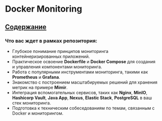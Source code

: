 # Docker Monitoring

## [Содержание](https://github.com/lamjob1993/docker-monitoring/blob/main/docker/README.md)

### **Что вас ждет в рамках репозитория:**

* Глубокое понимание принципов мониторинга контейнеризированных приложений.
* Практическое освоение **Dockerfile** и **Docker Compose** для создания и управления компонентами мониторинга.
* Работа с популярными инструментами мониторинга, такими как **Prometheus** и **Grafana**.
* Знакомство с построением масштабируемых решений для хранения метрик на примере **Mimir**.
* Интеграция вспомогательных сервисов, таких как **Nginx**, **MinIO**, **Hashicorp Vault**, **Java App**, **Nexus**, **Elastic Stack**, **PostgreSQL** в ваш стек мониторинга.
* Подготовка к техническим собеседованиям по темам, связанным с Docker и мониторингом.
